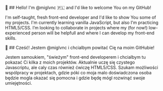 👋 ## Hello! I'm @miglvnc :poland: and I'd like to welcome You on my GitHub!

   I'm self-taught, fresh front-end developer and I'd like to show You some of my projects.
   I'm currently learning vanilla JavaScript, but also I'm practicing HTML5/CSS.
   I’m looking to collaborate in projects where my (for now!) low-experienced person will be helpfull and where I can develop my front-end skills.
    
👋 ## Cześć! Jestem @miglvnc i chcialbym powitać Cię na moim GitHubie!

   Jestem samoukiem, "świeżym" front-end developerem i chcialbym tu pokazać Ci kilka z moich projektów.
   Aktualnie uczę się czystego Javascriptu, ale caly czas również ćwiczę HTML5/CSS.
   Szukam możliwości wspólpracy w projektach, gdzie póki co moja malo doświadczona osoba będzie mogla okazać się pomocna i gdzie będę mógl rozwinąć swoje umiejętności.
   
<!---
miglvnc/miglvnc is a ✨ special ✨ repository because its `README.md` (this file) appears on your GitHub profile.
You can click the Preview link to take a look at your changes.
--->
